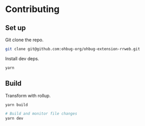 # Contributing

## Set up

Git clone the repo.

```bash
git clone git@github.com:ohbug-org/ohbug-extension-rrweb.git
```

Install dev deps.

```bash
yarn
```

## Build

Transform with rollup.

```bash
yarn build

# Build and monitor file changes
yarn dev
```
